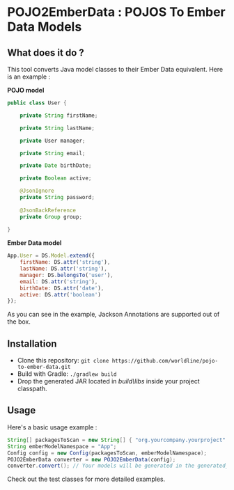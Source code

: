 # POJO2EmberData : POJOS To Ember Data Models #

## What does it do ? ##

This tool converts Java model classes to their Ember Data equivalent.
Here is an example :

**POJO model**

```java
public class User {

    private String firstName;

    private String lastName;

    private User manager;

    private String email;

    private Date birthDate;

    private Boolean active;

    @JsonIgnore
    private String password;
    
    @JsonBackReference
    private Group group;
    
}
```

**Ember Data model**

```javascript
App.User = DS.Model.extend({
	firstName: DS.attr('string'),
	lastName: DS.attr('string'),
	manager: DS.belongsTo('user'),
	email: DS.attr('string'),
	birthDate: DS.attr('date'),
	active: DS.attr('boolean')
});
```

As you can see in the example, Jackson Annotations are supported out of the box.

## Installation ##

* Clone this repository: `git clone https://github.com/worldline/pojo-to-ember-data.git`
* Build with Gradle: `./gradlew build`
* Drop the generated JAR located in *build\libs* inside your project classpath.

## Usage ##

Here's a basic usage example :

```java
String[] packagesToScan = new String[] { "org.yourcompany.yourproject" };
String emberModelNamespace = "App";
Config config = new Config(packagesToScan, emberModelNamespace);
POJO2EmberData converter = new POJO2EmberData(config);
converter.convert(); // Your models will be generated in the generated_models dir
```

Check out the test classes for more detailed examples.
